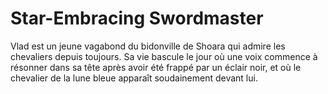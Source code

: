 # Star-Embracing Swordmaster
Vlad est un jeune vagabond du bidonville de Shoara qui admire les chevaliers depuis toujours. Sa vie bascule le jour où une voix commence à résonner dans sa tête après avoir été frappé par un éclair noir, et où le chevalier de la lune bleue apparaît soudainement devant lui.